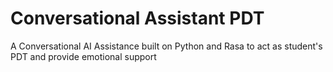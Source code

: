 # Conversational Assistant PDT
A Conversational AI Assistance built on Python and Rasa to act as student's PDT and provide emotional support

